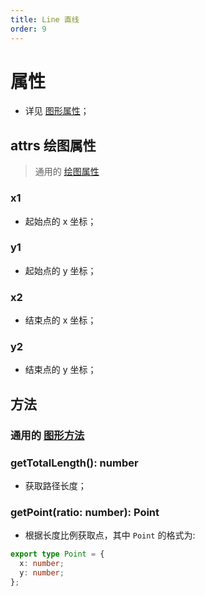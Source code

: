 ```yaml
---
title: Line 直线
order: 9
---
```


# 属性

- 详见 [图形属性](/zh/docs/api/shape/api#属性)；

## attrs 绘图属性

> 通用的 [绘图属性](/zh/docs/api/shape/attrs)

### x1

- 起始点的 x 坐标；

### y1

- 起始点的 y 坐标；

### x2

- 结束点的 x 坐标；

### y2

- 结束点的 y 坐标；

## 方法

### 通用的 [图形方法](/zh/docs/api/shape#方法)

### getTotalLength(): number

- 获取路径长度；

### getPoint(ratio: number): Point

- 根据长度比例获取点，其中 `Point` 的格式为:

```ts
export type Point = {
  x: number;
  y: number;
};
```
